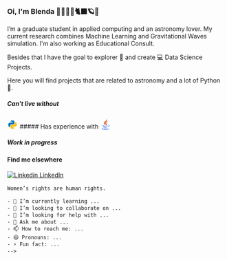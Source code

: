 ### Oi, I'm Blenda 👩🏻‍💻💪🐈‍⬛🪐🌖

I’m a graduate student in applied computing and an astronomy lover. My current research combines Machine Learning and Gravitational Waves simulation. I'm also working as Educational Consult.  

Besides that I have the goal to explorer 🔭 and create 💻 Data Science Projects. 

Here you will find projects that are related to astronomy and a lot of Python 🐍. 

##### Can't live without
<img src="https://github.com/blendaguedes/blendaguedes/blob/main/icons8-python.svg" alt="Python" height="25" style="vertical-align:bottom; margin-top:5px">
##### Has experience with
<img src="https://github.com/blendaguedes/blendaguedes/blob/main/java.svg" alt="Python" height="25" style="vertical-align:bottom; margin-top:5px">

##### Work in progress

#### Find me elsewhere

[![Linkedin](https://i.stack.imgur.com/gVE0j.png) LinkedIn](https://www.linkedin.com/in/blendaguedes/)


```
Women’s rights are human rights. 
```


```- 🔭 I’m currently working on ...
- 🌱 I’m currently learning ...
- 👯 I’m looking to collaborate on ...
- 🤔 I’m looking for help with ...
- 💬 Ask me about ...
- 📫 How to reach me: ...
- 😄 Pronouns: ...
- ⚡ Fun fact: ...
-->
